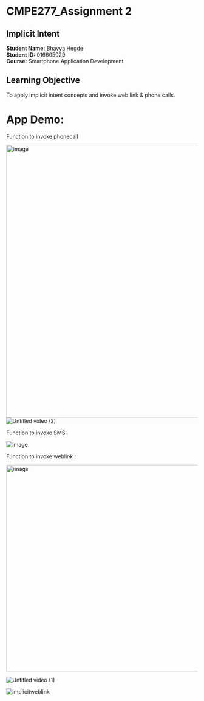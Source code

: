 # CMPE277_Assignment 2
## Implicit Intent
**Student Name:** Bhavya Hegde <br>
**Student ID:** 016605029 <br>
**Course:** Smartphone Application Development <br>
## Learning Objective

To apply implicit intent concepts and invoke web link & phone calls.




# App Demo:

Function to invoke phonecall 

<img width="717" alt="image" src="https://user-images.githubusercontent.com/85700971/223939567-378aa270-989d-4757-857e-911554ead397.png">![Untitled video (2)](https://user-images.githubusercontent.com/85700971/223946556-5b13b247-993e-4d04-9436-00516d575851.gif)




Function to invoke SMS:

![image](https://user-images.githubusercontent.com/85700971/223940887-a8efc608-264d-4e67-87c6-6514a43fef3d.png)

Function to invoke weblink :

<img width="543" alt="image" src="https://user-images.githubusercontent.com/85700971/223943429-47e1e0ca-630a-4c3a-b019-7c3b81db9a94.png">



![Untitled video (1)](https://user-images.githubusercontent.com/85700971/222949415-2eb0d5c8-f57e-4703-acde-008e0229bbb8.gif)

![implicitweblink](https://user-images.githubusercontent.com/85700971/223028116-eaf8e5d0-dd03-4cae-b328-0a0696969446.gif)





